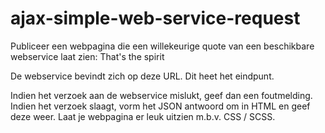 # ajax-simple-web-service-request


Publiceer een webpagina die een willekeurige quote van een beschikbare webservice laat zien: That's the spirit

De webservice bevindt zich op deze URL. Dit heet het eindpunt.

Indien het verzoek aan de webservice mislukt, geef dan een foutmelding. Indien het verzoek slaagt, vorm het JSON antwoord om in HTML en geef deze weer. Laat je webpagina er leuk uitzien m.b.v. CSS / SCSS.
